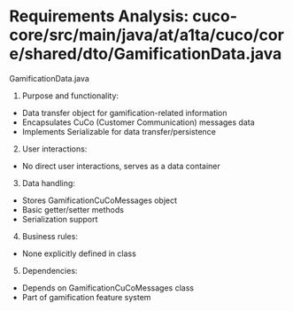 # Requirements Analysis: cuco-core/src/main/java/at/a1ta/cuco/core/shared/dto/GamificationData.java

GamificationData.java
1. Purpose and functionality:
- Data transfer object for gamification-related information
- Encapsulates CuCo (Customer Communication) messages data
- Implements Serializable for data transfer/persistence

2. User interactions:
- No direct user interactions, serves as a data container

3. Data handling:
- Stores GamificationCuCoMessages object
- Basic getter/setter methods
- Serialization support

4. Business rules:
- None explicitly defined in class

5. Dependencies:
- Depends on GamificationCuCoMessages class
- Part of gamification feature system